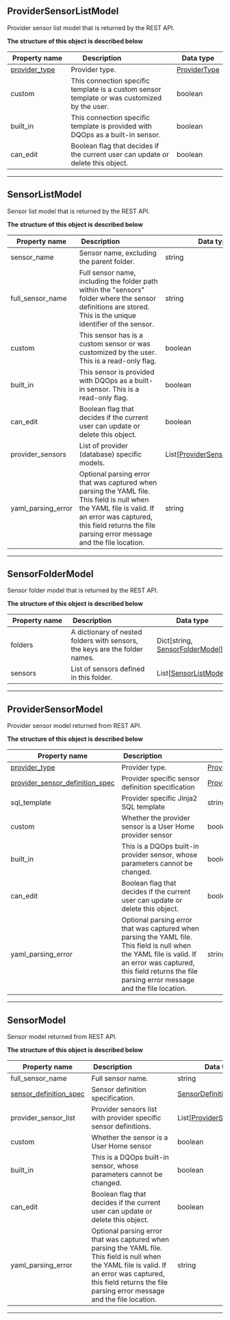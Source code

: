 
## ProviderSensorListModel  
Provider sensor list model that is returned by the REST API.  
  

**The structure of this object is described below**  
  

|&nbsp;Property&nbsp;name&nbsp;|&nbsp;Description&nbsp;&nbsp;&nbsp;&nbsp;&nbsp;&nbsp;&nbsp;&nbsp;&nbsp;&nbsp;&nbsp;&nbsp;&nbsp;&nbsp;&nbsp;&nbsp;&nbsp;&nbsp;&nbsp;&nbsp;&nbsp;|&nbsp;Data&nbsp;type&nbsp;|
|---------------|---------------------------------|-----------|
|[provider_type](../Common/#providertype)|Provider type.|[ProviderType](../Common/#providertype)|
|custom|This connection specific template is a custom sensor template or was customized by the user.|boolean|
|built_in|This connection specific template is provided with DQOps as a built-in sensor.|boolean|
|can_edit|Boolean flag that decides if the current user can update or delete this object.|boolean|


___  

## SensorListModel  
Sensor list model that is returned by the REST API.  
  

**The structure of this object is described below**  
  

|&nbsp;Property&nbsp;name&nbsp;|&nbsp;Description&nbsp;&nbsp;&nbsp;&nbsp;&nbsp;&nbsp;&nbsp;&nbsp;&nbsp;&nbsp;&nbsp;&nbsp;&nbsp;&nbsp;&nbsp;&nbsp;&nbsp;&nbsp;&nbsp;&nbsp;&nbsp;|&nbsp;Data&nbsp;type&nbsp;|
|---------------|---------------------------------|-----------|
|sensor_name|Sensor name, excluding the parent folder.|string|
|full_sensor_name|Full sensor name, including the folder path within the &quot;sensors&quot; folder where the sensor definitions are stored. This is the unique identifier of the sensor.|string|
|custom|This sensor has is a custom sensor or was customized by the user. This is a read-only flag.|boolean|
|built_in|This sensor is provided with DQOps as a built-in sensor. This is a read-only flag.|boolean|
|can_edit|Boolean flag that decides if the current user can update or delete this object.|boolean|
|provider_sensors|List of provider (database) specific models.|List[[ProviderSensorListModel](#providersensorlistmodel)]|
|yaml_parsing_error|Optional parsing error that was captured when parsing the YAML file. This field is null when the YAML file is valid. If an error was captured, this field returns the file parsing error message and the file location.|string|


___  

## SensorFolderModel  
Sensor folder model that is returned by the REST API.  
  

**The structure of this object is described below**  
  

|&nbsp;Property&nbsp;name&nbsp;|&nbsp;Description&nbsp;&nbsp;&nbsp;&nbsp;&nbsp;&nbsp;&nbsp;&nbsp;&nbsp;&nbsp;&nbsp;&nbsp;&nbsp;&nbsp;&nbsp;&nbsp;&nbsp;&nbsp;&nbsp;&nbsp;&nbsp;|&nbsp;Data&nbsp;type&nbsp;|
|---------------|---------------------------------|-----------|
|folders|A dictionary of nested folders with sensors, the keys are the folder names.|Dict[string, [SensorFolderModel](../sensors/#SensorFolderModel)]|
|sensors|List of sensors defined in this folder.|List[[SensorListModel](../sensors/#SensorListModel)]|


___  

## ProviderSensorModel  
Provider sensor model returned from REST API.  
  

**The structure of this object is described below**  
  

|&nbsp;Property&nbsp;name&nbsp;|&nbsp;Description&nbsp;&nbsp;&nbsp;&nbsp;&nbsp;&nbsp;&nbsp;&nbsp;&nbsp;&nbsp;&nbsp;&nbsp;&nbsp;&nbsp;&nbsp;&nbsp;&nbsp;&nbsp;&nbsp;&nbsp;&nbsp;|&nbsp;Data&nbsp;type&nbsp;|
|---------------|---------------------------------|-----------|
|[provider_type](../Common/#providertype)|Provider type.|[ProviderType](../Common/#providertype)|
|[provider_sensor_definition_spec](../../../reference/yaml/ProviderSensorYaml/#providersensordefinitionspec)|Provider specific sensor definition specification|[ProviderSensorDefinitionSpec](../../../reference/yaml/ProviderSensorYaml/#providersensordefinitionspec)|
|sql_template|Provider specific Jinja2 SQL template|string|
|custom|Whether the provider sensor is a User Home provider sensor|boolean|
|built_in|This is a DQOps built-in provider sensor, whose parameters cannot be changed.|boolean|
|can_edit|Boolean flag that decides if the current user can update or delete this object.|boolean|
|yaml_parsing_error|Optional parsing error that was captured when parsing the YAML file. This field is null when the YAML file is valid. If an error was captured, this field returns the file parsing error message and the file location.|string|


___  

## SensorModel  
Sensor model returned from REST API.  
  

**The structure of this object is described below**  
  

|&nbsp;Property&nbsp;name&nbsp;|&nbsp;Description&nbsp;&nbsp;&nbsp;&nbsp;&nbsp;&nbsp;&nbsp;&nbsp;&nbsp;&nbsp;&nbsp;&nbsp;&nbsp;&nbsp;&nbsp;&nbsp;&nbsp;&nbsp;&nbsp;&nbsp;&nbsp;|&nbsp;Data&nbsp;type&nbsp;|
|---------------|---------------------------------|-----------|
|full_sensor_name|Full sensor name.|string|
|[sensor_definition_spec](../../../reference/yaml/SensorDefinitionYaml/#sensordefinitionspec)|Sensor definition specification.|[SensorDefinitionSpec](../../../reference/yaml/SensorDefinitionYaml/#sensordefinitionspec)|
|provider_sensor_list|Provider sensors list with provider specific sensor definitions.|List[[ProviderSensorModel](#providersensormodel)]|
|custom|Whether the sensor is a User Home sensor|boolean|
|built_in|This is a DQOps built-in sensor, whose parameters cannot be changed.|boolean|
|can_edit|Boolean flag that decides if the current user can update or delete this object.|boolean|
|yaml_parsing_error|Optional parsing error that was captured when parsing the YAML file. This field is null when the YAML file is valid. If an error was captured, this field returns the file parsing error message and the file location.|string|


___  

